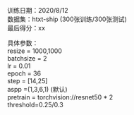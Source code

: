 训练日期：2020/8/12  
数据集：htxt-ship (300张训练/300张测试)  
最后得分：xx  
 
具体参数：  
resize = 1000,1000  
batchsize = 2  
lr = 0.01  
epoch = 36  
step = [14,25]  
aspp =(1,3,6,1) (默认)  
pretrain = torchvision://resnet50 * 2    
threshold=0.25/0.3  
 
